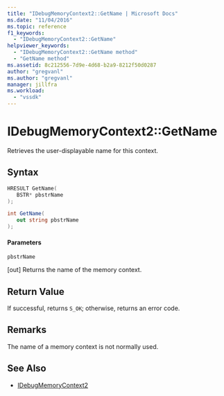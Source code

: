 ```yaml
---
title: "IDebugMemoryContext2::GetName | Microsoft Docs"
ms.date: "11/04/2016"
ms.topic: reference
f1_keywords:
  - "IDebugMemoryContext2::GetName"
helpviewer_keywords:
  - "IDebugMemoryContext2::GetName method"
  - "GetName method"
ms.assetid: 8c212556-7d9e-4d68-b2a9-8212f50d0287
author: "gregvanl"
ms.author: "gregvanl"
manager: jillfra
ms.workload:
  - "vssdk"
---
```

# IDebugMemoryContext2::GetName
Retrieves the user-displayable name for this context.

## Syntax

```cpp
HRESULT GetName( 
   BSTR* pbstrName
);
```

```csharp
int GetName(
   out string pbstrName
);
```

#### Parameters
 `pbstrName`

 [out] Returns the name of the memory context.

## Return Value
 If successful, returns `S_OK`; otherwise, returns an error code.

## Remarks
 The name of a memory context is not normally used.

## See Also
- [IDebugMemoryContext2](../../../extensibility/debugger/reference/idebugmemorycontext2.md)